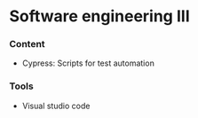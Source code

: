 # Software engineering III

### Content

- Cypress: Scripts for test automation

### Tools

- Visual studio code
